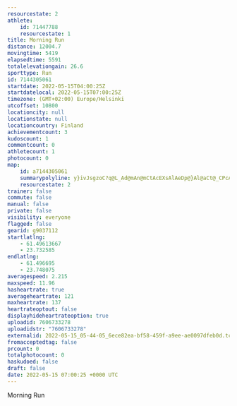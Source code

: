 ```yaml
---
resourcestate: 2
athlete:
    id: 71447788
    resourcestate: 1
title: Morning Run
distance: 12004.7
movingtime: 5419
elapsedtime: 5591
totalelevationgain: 26.6
sporttype: Run
id: 7144305061
startdate: 2022-05-15T04:00:25Z
startdatelocal: 2022-05-15T07:00:25Z
timezone: (GMT+02:00) Europe/Helsinki
utcoffset: 10800
locationcity: null
locationstate: null
locationcountry: Finland
achievementcount: 3
kudoscount: 1
commentcount: 0
athletecount: 1
photocount: 0
map:
    id: a7144305061
    summarypolyline: y}ivJsgzoC?q@L_Ad@mAn@mCtAcEXsAlAeDp@}Al@aCt@_CPcAPkCXaCFsAN}@T{BLsHEaBYeCSEu@[[mBQoBD_CEqBGg@MYSmADk@dAg@|@oA~AKxF_B\@nDu@NEj@w@Zw@Du@KmBCeFKyBf@wBRuAJwDOuEF}GK{A?yAEYwAs@o@@iBe@UPgBJaANgAw@oAYg@g@s@O_AgG]eAMSgAa@q@k@u@oAQiA]{HB{BGwBOyAIyE~@w@NYR?T_@ZQr@PhAbAl@fBZ`Db@tL\dGNd@\dCd@|An@dAzAjAxC?vAED]d@m@n@uCPa@Bg@H_OQqKQ_A@oA~A{LDmCLWf@AXpD\nBb@r@PBrAnAp@zAn@xBPhAFhBf@pBt@tBJj@VRXrAxAzEnAvDRnATP`AzB@bBT~D^|Aj@tAPxNXjBj@lBFp@?t@L|@KnC@`ALlBCl@Qt@Vx@PrAj@DLR`@hBNXFnAPhAf@bA`Ad@v@_@`BDRm@AeAJ}@JOh@B`@QRW`@cA`@qBLgCVkApA_BbBiA\H`@b@ZYR}@HkAV_B`AyCXwC^kA@w@ScCGIUP[`Ae@z@g@bBi@nAwBnDGTM~BQn@]WWCg@jBYn@QRYBA|@`@tEQvAS~@a@fA{A\GZGhBK\WXqAWk@Xs@QSUc@cAe@aCYe@W_As@_BUeCU{DGoGe@{Ag@mFMcMGu@w@yBa@kFKeEUw@o@OUWu@oCgAgCE_@[i@g@qAoBmG[uCqAwFm@uAmBoB_@iAc@wEQc@[CKLERa@jFk@hEY~D?x@RpAC|@Fj@Cr@FnAKpCCbCBdCEzAGb@BfDQv@m@lBU\kBdBEo@g@g@eAYe@Dc@QKSa@E]a@Qg@e@s@o@}EIsBScBe@{Ne@uD_@iAIE}Fx@X`@Fz@I~@BnHSzD`@jHPlATb@RHb@n@VJNZbAf@j@|DJLLpAb@n@ZXd@BNL^Ct@RdAx@rDWf@JFRvAe@|@f@j@v@Rn@N@JPP`DJn@FpCPpBDpCMhB?xAZvCJpG?lAq@bBm@dBS|@a@tCkAlFEDISQW\eA`@gCe@sCKcCF[GmBU{B?u@MSk@PuA@MNKMkAd@cD?_@TmALs@l@u@Fo@j@gC]kCZGPAv@I`@Wt@a@n@Ov@k@|Ag@rB
    resourcestate: 2
trainer: false
commute: false
manual: false
private: false
visibility: everyone
flagged: false
gearid: g9037112
startlatlng:
    - 61.49613667
    - 23.732585
endlatlng:
    - 61.496695
    - 23.748075
averagespeed: 2.215
maxspeed: 11.96
hasheartrate: true
averageheartrate: 121
maxheartrate: 137
heartrateoptout: false
displayhideheartrateoption: true
uploadid: 7606733278
uploadidstr: "7606733278"
externalid: 2022-05-15_05-44-05_6ece82ea-bf58-459f-a9ee-ae0097dfeb0d.tcx
fromacceptedtag: false
prcount: 0
totalphotocount: 0
haskudoed: false
draft: false
date: 2022-05-15 07:00:25 +0000 UTC
---
```

Morning Run